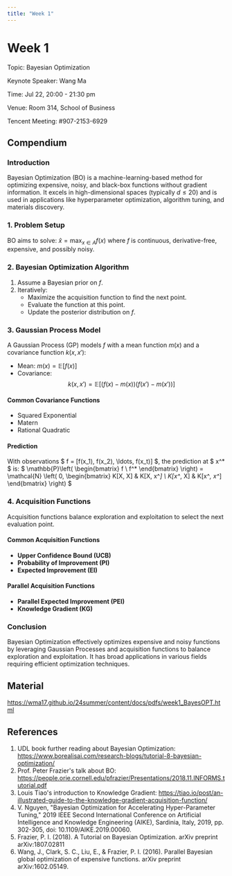 ```yaml
---
title: "Week 1"
---
```


<script type="text/javascript"
  src="https://cdnjs.cloudflare.com/ajax/libs/mathjax/3.2.0/es5/tex-mml-chtml.js">
</script>

# Week 1

Topic: Bayesian Optimization

Keynote Speaker: Wang Ma

Time: Jul 22, 20:00 - 21:30 pm

Venue: Room 314, School of Business

Tencent Meeting: #907-2153-6929 

## Compendium

### Introduction
Bayesian Optimization (BO) is a machine-learning-based method for optimizing expensive, noisy, and black-box functions without gradient information. It excels in high-dimensional spaces (typically $d \leq 20$) and is used in applications like hyperparameter optimization, algorithm tuning, and materials discovery.

### 1. Problem Setup
BO aims to solve:
$\hat{x} = \max_{x \in A} f(x)$
where $f$ is continuous, derivative-free, expensive, and possibly noisy. 

### 2. Bayesian Optimization Algorithm
1. Assume a Bayesian prior on $f$.
2. Iteratively:
   - Maximize the acquisition function to find the next point.
   - Evaluate the function at this point.
   - Update the posterior distribution on $f$.

### 3. Gaussian Process Model
A Gaussian Process (GP) models $f$ with a mean function $m(x)$ and a covariance function $k(x, x')$:
- Mean: $m(x) = \mathbb{E}[f(x)]$
- Covariance: $$k(x, x') = \mathbb{E}[(f(x) - m(x))(f(x') - m(x'))]$$

#### Common Covariance Functions
- Squared Exponential
- Matern
- Rational Quadratic

#### Prediction
With observations $ f = [f(x_1), f(x_2), \ldots, f(x_t)] $, the prediction at $ x^* $ is:
$ \mathbb{P}\left( \begin{bmatrix} f \\ f^* \end{bmatrix} \right) = \mathcal{N} \left( 0, \begin{bmatrix} K[X, X] & K[X, x^*] \\ K[x^*, X] & K[x^*, x^*] \end{bmatrix} \right) $

### 4. Acquisition Functions
Acquisition functions balance exploration and exploitation to select the next evaluation point.

#### Common Acquisition Functions
- **Upper Confidence Bound (UCB)**
- **Probability of Improvement (PI)**
- **Expected Improvement (EI)**

#### Parallel Acquisition Functions
- **Parallel Expected Improvement (PEI)**
- **Knowledge Gradient (KG)**

### Conclusion
Bayesian Optimization effectively optimizes expensive and noisy functions by leveraging Gaussian Processes and acquisition functions to balance exploration and exploitation. It has broad applications in various fields requiring efficient optimization techniques.

## Material

https://wma17.github.io/24summer/content/docs/pdfs/week1_BayesOPT.html


## References
1. UDL book further reading about Bayesian Optimization: https://www.borealisai.com/research-blogs/tutorial-8-bayesian-optimization/
2. Prof. Peter Frazier's talk about BO: https://people.orie.cornell.edu/pfrazier/Presentations/2018.11.INFORMS.tutorial.pdf
3. Louis Tiao's introduction to Knowledge Gradient: https://tiao.io/post/an-illustrated-guide-to-the-knowledge-gradient-acquisition-function/
4.  V. Nguyen, "Bayesian Optimization for Accelerating Hyper-Parameter Tuning," 2019 IEEE Second International Conference on Artificial Intelligence and Knowledge Engineering (AIKE), Sardinia, Italy, 2019, pp. 302-305, doi: 10.1109/AIKE.2019.00060.
5. Frazier, P. I. (2018). A Tutorial on Bayesian Optimization. arXiv preprint arXiv:1807.02811
6. Wang, J., Clark, S. C., Liu, E., & Frazier, P. I. (2016). Parallel Bayesian global optimization of expensive functions. arXiv preprint arXiv:1602.05149.
